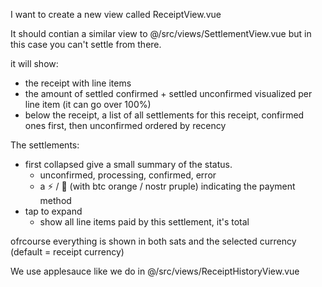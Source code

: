 I want to create a new view called ReceiptView.vue

It should contian a similar view to @/src/views/SettlementView.vue but in this case you can't settle from there.

it will show:
- the receipt with line items
- the amount of settled confirmed + settled unconfirmed visualized per line item (it can go over 100%)
- below the receipt, a list of all settlements for this receipt, confirmed ones first, then unconfirmed ordered by recency

The settlements:
- first collapsed give a small summary of the status. 
    - unconfirmed, processing, confirmed, error
    - a ⚡️ / 🥜 (with btc orange / nostr pruple) indicating the payment method
- tap to expand
    - show all line items paid by this settlement, it's total

ofrcourse everything is shown in both sats and the selected currency (default = receipt currency)

We use applesauce like we do in @/src/views/ReceiptHistoryView.vue 